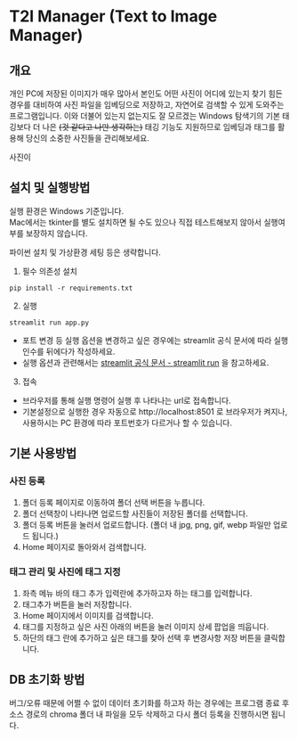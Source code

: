 T2I Manager
(Text to Image Manager)
==================================

개요
---
개인 PC에 저장된 이미지가 매우 많아서 본인도 어떤 사진이 어디에 있는지 찾기 힘든 경우를 대비하여 사진 파일을 임베딩으로 저장하고, 자연어로 검색할 수 있게 도와주는 프로그램입니다. 이와 더불어 있는지 없는지도 잘 모르겠는 Windows 탐색기의 기본 태깅보다 더 나은 ~~(것 같다고 나만 생각하는)~~ 태깅 기능도 지원하므로 임베딩과 태그를 활용해 당신의 소중한 사진들을 관리해보세요.

사진이 

설치 및 실행방법
---
실행 환경은 Windows 기준입니다.   
Mac에서는 tkinter를 별도 설치하면 될 수도 있으나 직접 테스트해보지 않아서 실행여부를 보장하지 않습니다. 

파이썬 설치 및 가상환경 세팅 등은 생략합니다.

1. 필수 의존성 설치
```
pip install -r requirements.txt
```   
2. 실행
```
streamlit run app.py
```   
- 포트 변경 등 실행 옵션을 변경하고 싶은 경우에는 streamlit 공식 문서에 따라 실행 인수를 뒤에다가 작성하세요.
- 실행 옵션과 관련해서는 [streamlit 공식 문서 - streamlit run](https://docs.streamlit.io/develop/api-reference/cli/run) 을 참고하세요.   



3. 접속
    
- 브라우저를 통해 실행 명령어 실행 후 나타나는 url로 접속합니다.
- 기본설정으로 실행한 경우 자동으로 http://localhost:8501 로 브라우저가 켜지나, 사용하시는 PC 환경에 따라 포트번호가 다르거나 할 수 있습니다.

기본 사용방법
---

### 사진 등록
1. 폴더 등록 페이지로 이동하여 폴더 선택 버튼을 누릅니다.
2. 폴더 선택창이 나타나면 업로드할 사진들이 저장된 폴더를 선택합니다.
3. 폴더 등록 버튼을 눌러서 업로드합니다. (폴더 내 jpg, png, gif, webp 파일만 업로드 됩니다.)
4. Home 페이지로 돌아와서 검색합니다.

### 태그 관리 및 사진에 태그 지정
1. 좌측 메뉴 바의 태그 추가 입력란에 추가하고자 하는 태그를 입력합니다.
2. 태그추가 버튼을 눌러 저장합니다.
3. Home 페이지에서 이미지를 검색합니다.
4. 태그를 지정하고 싶은 사진 아래의 버튼을 눌러 이미지 상세 팝업을 띄웁니다.
5. 하단의 태그 란에 추가하고 싶은 태그를 찾아 선택 후 변경사항 저장 버튼을 클릭합니다.

DB 초기화 방법
---
버그/오류 때문에 어쩔 수 없이 데이터 초기화를 하고자 하는 경우에는 프로그램 종료 후 소스 경로의 chroma 폴더 내 파일을 모두 삭제하고 다시 폴더 등록을 진행하시면 됩니다.
